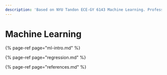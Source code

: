 ```yaml
---
description: 'Based on NYU Tandon ECE-GY 6143 Machine Learning. Professor: Anna'
---
```


# Machine Learning

{% page-ref page="ml-intro.md" %}

{% page-ref page="regression.md" %}

{% page-ref page="references.md" %}



